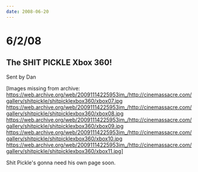 ```yaml
---
date: 2008-06-20
---
```

# 6/2/08

## The SHIT PICKLE Xbox 360!

Sent by Dan

[Images missing from archive:
https://web.archive.org/web/20091114225953im_/http://cinemassacre.com/gallery/shitpickle/shitpicklexbox360/xbox07.jpg
https://web.archive.org/web/20091114225953im_/http://cinemassacre.com/gallery/shitpickle/shitpicklexbox360/xbox08.jpg
https://web.archive.org/web/20091114225953im_/http://cinemassacre.com/gallery/shitpickle/shitpicklexbox360/xbox09.jpg
https://web.archive.org/web/20091114225953im_/http://cinemassacre.com/gallery/shitpickle/shitpicklexbox360/xbox10.jpg
https://web.archive.org/web/20091114225953im_/http://cinemassacre.com/gallery/shitpickle/shitpicklexbox360/xbox11.jpg]

Shit Pickle's gonna need his own page soon.